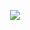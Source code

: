 <p align="center">
  <img src="http://i1.wp.com/www.blog.labouardy.com/wp-content/uploads/2017/08/terraform.png?w=472">
</p>

